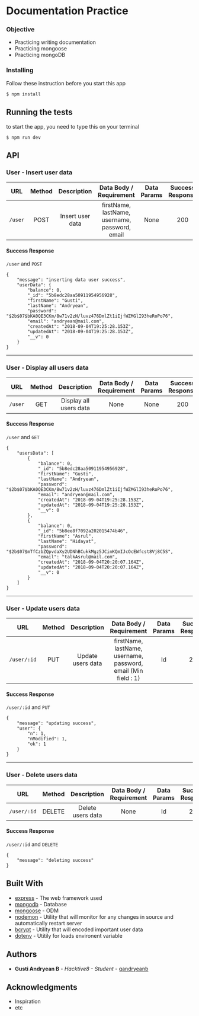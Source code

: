 # Documentation Practice

### Objective
- Practicing writing documentation
- Practicing mongoose
- Practicing mongoDB

### Installing

Follow these instruction before you start this app

```
$ npm install
```

## Running the tests

to start the app, you need to type this on your terminal
```
$ npm run dev
```
## API

### User - Insert user data

| URL         | Method | Description            |Data Body / Requirement                    | Data Params | Success Response | Error Response |
| ----------- |:------:|:---------------------: |:-----------------------------------------:|:-----------:|:----------------:|:--------------:|
| `/user`     |  POST  | Insert user data       |firstName, lastName, username, password, email | None        | 200              | 500            |
#### Success Response
`/user` and `POST`
```
{
    "message": "inserting data user success",
    "userData": {
        "balance": 0,
        "_id": "5b8edc28aa50911954956928",
        "firstName": "Gusti",
        "lastName": "Andryean",
        "password": "$2b$07$bKA0QE3CKm/8w71v2zH/luvz476DmlZt1iIjfWZMGlI93heRoPo76",
        "email": "andryean@mail.com",
        "createdAt": "2018-09-04T19:25:28.153Z",
        "updatedAt": "2018-09-04T19:25:28.153Z",
        "__v": 0
    }
}
```
---

 ### User - Display all users data

| URL         | Method | Description            |Data Body / Requirement                    | Data Params | Success Response | Error Response |
| ----------- |:------:|:---------------------: |:-----------------------------------------:|:-----------:|:----------------:|:--------------:|
| `/user`     |  GET   | Display all users data |None | None        | 200              | 500            |
#### Success Response
`/user` and `GET`
```
{
    "usersData": [
        {
            "balance": 0,
            "_id": "5b8edc28aa50911954956928",
            "firstName": "Gusti",
            "lastName": "Andryean",
            "password": "$2b$07$bKA0QE3CKm/8w71v2zH/luvz476DmlZt1iIjfWZMGlI93heRoPo76",
            "email": "andryean@mail.com",
            "createdAt": "2018-09-04T19:25:28.153Z",
            "updatedAt": "2018-09-04T19:25:28.153Z",
            "__v": 0
        },
        {
            "balance": 0,
            "_id": "5b8ee8f7092a202015474b46",
            "firstName": "Asrul",
            "lastName": "Hidayat",
            "password": "$2b$07$mTfCzbZQpvdaXy2UDNhBCukkMgz5JCinKQmIJcOcEWfcst8Vj8C5S",
            "email": "talkAsrul@mail.com",
            "createdAt": "2018-09-04T20:20:07.164Z",
            "updatedAt": "2018-09-04T20:20:07.164Z",
            "__v": 0
        }
    ]
}
```
---

 ### User - Update users data

| URL         | Method | Description            |Data Body / Requirement                    | Data Params | Success Response | Error Response |
| ----------- |:------:|:---------------------: |:-----------------------------------------:|:-----------:|:----------------:|:--------------:|
| `/user/:id` |  PUT   | Update users data      | firstName, lastName, username, password, email (Min field : 1)| Id        | 200              | 500            |
#### Success Response
`/user/:id` and `PUT`
```
{
    "message": "updating success",
    "user": {
        "n": 1,
        "nModified": 1,
        "ok": 1
    }
}
```
---

 ### User - Delete users data

| URL         | Method | Description            |Data Body / Requirement                    | Data Params | Success Response | Error Response |
| ----------- |:------:|:---------------------: |:-----------------------------------------:|:-----------:|:----------------:|:--------------:|
| `/user/:id` | DELETE | Delete users data      | None                                      | Id          | 200              | 500            |
#### Success Response
`/user/:id` and `DELETE`
```
{
    "message": "deleting success"
}
```
## Built With

* [express](https://www.npmjs.com/package/express) - The web framework used
* [mongodb](https://www.npmjs.com/package/mongodb) - Database
* [mongoose](https://www.npmjs.com/package/mongoose) - ODM
* [nodemon](https://www.npmjs.com/package/nodemon) - Utility that will monitor for any changes in source and automatically restart server
* [bcrypt](https://www.npmjs.com/package/bcrypt) - Utility that will encoded important user data
* [dotenv](https://www.npmjs.com/package/dotenv) - Utitily for loads environent variable

## Authors

* **Gusti Andryean B** - *Hacktive8 - Student* - [gandryeanb](https://github.com/Gandryeanb)

## Acknowledgments

* Inspiration
* etc


